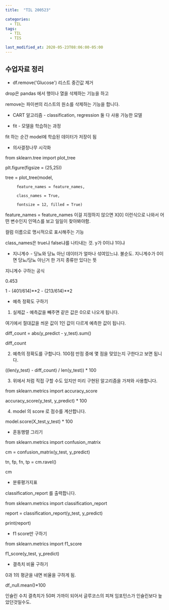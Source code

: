 ```yaml
---
title:  "TIL 200523"

categories:
  - TIL
tags:
  - TIL
  - TIS

last_modified_at: 2020-05-23T08:06:00-05:00
---
```

## 수업자료 정리

* df.remove('Glucose') 리스트 중간값 제거

drop은 pandas 에서 행이나 열을 삭제하는 기능을 하고

remove는 파이썬의 리스트의 원소를 삭제하는 기능을 합니다.

* CART 알고리즘 - classification, regression 둘 다 사용 가능한 모델

* fit - 모델을 학습하는 과정

fit 하는 순간 model에 학습된 데이터가 저장이 됨

* 의사결정나무 시각화

from sklearn.tree import plot_tree

plt.figure(figsize = (25,25))

tree = plot_tree(model,

         feature_names = feature_names,

         class_names = True,

         fontsize = 12, filled = True)

feature_names = feature_names 이걸 지정하지 않으면 X[0] 이런식으로 나와서 어떤 변수인지 인덱스를 보고 일일이 찾아봐야함.

컬럼 이름으로 명시적으로 표시해주는 기능

class_names은 true냐 false냐를 나타내는 것. y가 0이냐 1이냐

* 지니계수 - 당뇨와 당뇨 아닌 데이터가 얼마나 섞여있느냐. 불순도. 지니계수가 0이면 당뇨/당뇨 아닌거 한 가지 종류만 있다는 뜻

지니계수 구하는 공식

0.453

1 - (401/614)**2 - (213/614)**2

* 예측 정확도 구하기

1. 실제값 - 예측값을 빼주면 같은 값은 0으로 나오게 됩니다. 

여기에서 절대값을 씌운 값이 1인 값이 다르게 예측한 값이 됩니다.

diff_count = abs(y_predict - y_test).sum()

diff_count


2. 예측의 정확도를 구합니다. 100점 만점 중에 몇 점을 맞았는지 구한다고 보면 됩니다.

((len(y_test) - diff_count) / len(y_test)) * 100


3. 위에서 처럼 직접 구할 수도 있지만 미리 구현된 알고리즘을 가져와 사용합니다.

from sklearn.metrics import accuracy_score

accuracy_score(y_test, y_predict) * 100


4. model 의 score 로 점수를 계산합니다.

model.score(X_test,y_test) * 100


* 혼동행렬 그리기

from sklearn.metrics import confusion_matrix


cm = confusion_matrix(y_test, y_predict)

tn, fp, fn, tp = cm.ravel()


cm

* 분류평가지표

classification_report 를 출력합니다.

from sklearn.metrics import classification_report

report = classification_report(y_test, y_predict)

print(report)


* f1 score만 구하기

from sklearn.metrics import f1_score

f1_score(y_test, y_predict)

* 결측치 비율 구하기

0과 1의 평균을 내면 비율을 구하게 됨.

df_null.mean()*100

인슐린 수치 결측치가 50퍼 가까이 되어서 글루코스의 피쳐 임포턴스가 인슐린보다 높았던것일수도.
